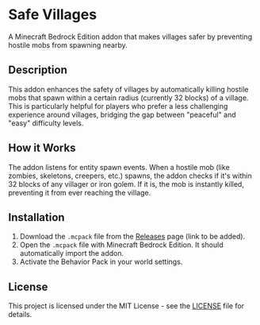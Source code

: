 # Safe Villages

A Minecraft Bedrock Edition addon that makes villages safer by preventing hostile mobs from spawning nearby.

## Description

This addon enhances the safety of villages by automatically killing hostile mobs that spawn within a certain radius (currently 32 blocks) of a village. This is particularly helpful for players who prefer a less challenging experience around villages, bridging the gap between "peaceful" and "easy" difficulty levels.

## How it Works

The addon listens for entity spawn events. When a hostile mob (like zombies, skeletons, creepers, etc.) spawns, the addon checks if it's within 32 blocks of any villager or iron golem. If it is, the mob is instantly killed, preventing it from ever reaching the village.

## Installation

1.  Download the `.mcpack` file from the [Releases](https://github.com/thani-sh/safer-villages/releases) page (link to be added).
2.  Open the `.mcpack` file with Minecraft Bedrock Edition. It should automatically import the addon.
3.  Activate the Behavior Pack in your world settings.

## License

This project is licensed under the MIT License - see the [LICENSE](LICENSE) file for details.
